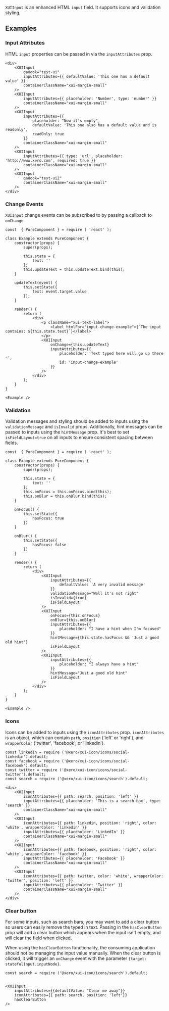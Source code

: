 `XUIInput` is an enhanced HTML `input` field. It supports icons and validation styling.

## Examples

### Input Attributes

HTML `input` properties can be passed in via the `inputAttributes` prop.

```
<div>
	<XUIInput
		qaHook="test-ui"
		inputAttributes={{ defaultValue: 'This one has a default value' }}
		containerClassName="xui-margin-small"
	/>
	<XUIInput
		inputAttributes={{ placeholder: 'Number', type: 'number' }}
		containerClassName="xui-margin-small"
	/>
	<XUIInput
		inputAttributes={{
			placeholder: "Now it's empty",
			defaultValue: 'This one also has a default value and is readonly',
			readOnly: true
		}}
		containerClassName="xui-margin-small"
	/>
	<XUIInput
		inputAttributes={{ type: 'url', placeholder: 'http://www.xero.com', required: true }}
		containerClassName="xui-margin-small"
	/>
	<XUIInput
		qaHook="test-ui2"
		containerClassName="xui-margin-small"
	/>
</div>
```

### Change Events

`XUIInput` change events can be subscribed to by passing a callback to `onChange`.

```
const  { PureComponent } = require ( 'react' );

class Example extends PureComponent {
	constructor(props) {
		super(props);

		this.state = {
			text: ''
		};
		this.updateText = this.updateText.bind(this);
	}

	updateText(event) {
		this.setState({
			text: event.target.value
		});
	}

	render() {
		return (
			<div>
				<p className="xui-text-label">
					<label htmlFor="input-change-example">{`The input contains: ${this.state.text}`}</label>
				</p>
				<XUIInput
					onChange={this.updateText}
					inputAttributes={{
						placeholder: 'Text typed here will go up there ☝️',
						id: 'input-change-example'
					}}
				/>
			</div>
		);
	}
}

<Example />
```

### Validation

Validation messages and styling should be added to inputs using the `validationMessage` and `isInvalid` props. Additionally, hint messages can be passed to inputs using the `hintMessage` prop. It's best to set `isFieldLayout=true` on all inputs to ensure consistent spacing between fields.

```
const  { PureComponent } = require ( 'react' );

class Example extends PureComponent {
	constructor(props) {
		super(props);

		this.state = {
			text: ''
		};
		this.onFocus = this.onFocus.bind(this);
		this.onBlur = this.onBlur.bind(this);
	}

	onFocus() {
		this.setState({
			hasFocus: true
		})
	}

	onBlur() {
		this.setState({
			hasFocus: false
		})
	}

	render() {
		return (
			<div>
				<XUIInput
					inputAttributes={{
						defaultValue: 'A very invalid message'
					}}
					validationMessage="Well it's not right"
					isInvalid={true}
					isFieldLayout
				/>
				<XUIInput
					onFocus={this.onFocus}
					onBlur={this.onBlur}
					inputAttributes={{
						placeholder: "I have a hint when I'm focused"
					}}
					hintMessage={this.state.hasFocus && 'Just a good old hint'}
					isFieldLayout
				/>
				<XUIInput
					inputAttributes={{
						placeholder: "I always have a hint"
					}}
					hintMessage="Just a good old hint"
					isFieldLayout
				/>
			</div>
		);
	}
}

<Example />
```
### Icons

Icons can be added to inputs using the `iconAttributes` prop. `iconAttributes` is an object, which can contain `path`, `position` ('left' or 'right'), and `wrapperColor` ('twitter', 'facebook', or 'linkedin').

```
const linkedin = require ('@xero/xui-icon/icons/social-linkedin').default;
const facebook = require ('@xero/xui-icon/icons/social-facebook').default;
const twitter = require ('@xero/xui-icon/icons/social-twitter').default;
const search = require ('@xero/xui-icon/icons/search').default;

<div>
	<XUIInput
		iconAttributes={{ path: search, position: 'left' }}
		inputAttributes={{ placeholder: 'This is a search box', type: 'search' }}
		containerClassName="xui-margin-small"
	/>
	<XUIInput
		iconAttributes={{ path: linkedin, position: 'right', color: 'white', wrapperColor: 'linkedin' }}
		inputAttributes={{ placeholder: 'LinkedIn' }}
		containerClassName="xui-margin-small"
	/>
	<XUIInput
		iconAttributes={{ path: facebook, position: 'right', color: 'white', wrapperColor: 'facebook' }}
		inputAttributes={{ placeholder: 'Facebook' }}
		containerClassName="xui-margin-small"
	/>
	<XUIInput
		iconAttributes={{ path: twitter, color: 'white', wrapperColor: 'twitter', position: 'left' }}
		inputAttributes={{ placeholder: 'Twitter' }}
		containerClassName="xui-margin-small"
	/>
</div>
```

### Clear button

For some inputs, such as search bars, you may want to add a clear button so users can easily remove the typed in text. Passing in the `hasClearButton` prop will add a clear button which appears when the input isn't empty, and will clear the field when clicked.

When using the `hasClearButton` functionality, the consuming application should not be managing the input value manually. When the clear button is clicked, it will trigger an `onChange` event with the parameter `{target: statefulInput.inputNode}`.

```
const search = require ('@xero/xui-icon/icons/search').default;


<XUIInput
	inputAttributes={{defaultValue: "Clear me away"}}
	iconAttributes={{ path: search, position: 'left'}}
	hasClearButton
/>
```
